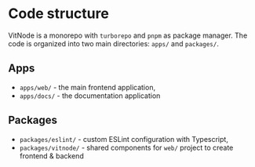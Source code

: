 # Code structure

VitNode is a monorepo with `turborepo` and `pnpm` as package manager. The code is organized into two main directories: `apps/` and `packages/`.

## Apps

- `apps/web/` - the main frontend application,
- `apps/docs/` - the documentation application

## Packages

- `packages/eslint/` - custom ESLint configuration with Typescript,
- `packages/vitnode/` - shared components for `web/` project to create frontend & backend
